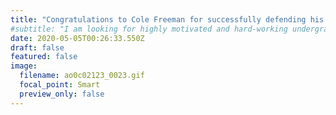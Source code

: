 ```yaml
---
title: "Congratulations to Cole Freeman for successfully defending his MS thesis and starting his PhD!"
#subtitle: "I am looking for highly motivated and hard-working undergraduate and graduate (MS/PhD) students to work on exciting projects in Data Science, Text Analytics, and Social Media Mining. If you are interested, please send me your CV, transcripts, TOEFL and GRE scores (if applicable), and all other supporting documents. Please feel free to contact me if you have any questions."
date: 2020-05-05T00:26:33.550Z
draft: false
featured: false
image:
  filename: ao0c02123_0023.gif
  focal_point: Smart
  preview_only: false
---
```

